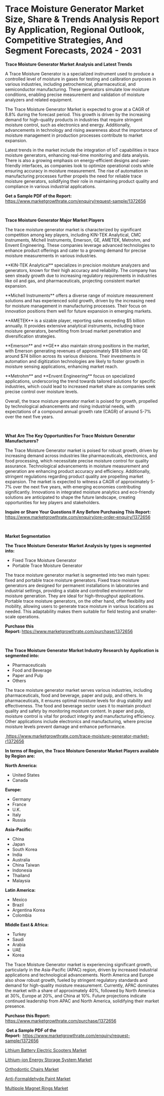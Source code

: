 <p><h1>Trace Moisture Generator Market Size, Share & Trends Analysis Report By Application, Regional Outlook, Competitive Strategies, And Segment Forecasts, 2024 - 2031</h1></p><p><strong>Trace Moisture Generator Market Analysis and Latest Trends</strong></p>
<p><p>A Trace Moisture Generator is a specialized instrument used to produce a controlled level of moisture in gases for testing and calibration purposes in various industries, including petrochemical, pharmaceutical, and semiconductor manufacturing. These generators simulate low moisture conditions, enabling precise measurement and validation of moisture analyzers and related equipment. </p><p>The Trace Moisture Generator Market is expected to grow at a CAGR of 8.8% during the forecast period. This growth is driven by the increasing demand for high-quality products in industries that require stringent moisture control, such as electronics and energy. Additionally, advancements in technology and rising awareness about the importance of moisture management in production processes contribute to market expansion.</p><p>Latest trends in the market include the integration of IoT capabilities in trace moisture generators, enhancing real-time monitoring and data analysis. There is also a growing emphasis on energy-efficient designs and user-friendly interfaces, as companies look to optimize operational costs while ensuring accuracy in moisture measurement. The rise of automation in manufacturing processes further propels the need for reliable trace moisture generators, solidifying their role in maintaining product quality and compliance in various industrial applications.</p></p>
<p><strong>Get a Sample PDF of the Report:&nbsp;</strong> <a href="https://www.marketgrowthrate.com/enquiry/request-sample/1372656">https://www.marketgrowthrate.com/enquiry/request-sample/1372656</a></p>
<p>&nbsp;</p>
<p><strong>Trace Moisture Generator Major Market Players</strong></p>
<p><p>The trace moisture generator market is characterized by significant competition among key players, including KIN-TEK Analytical, CMC Instruments, Michell Instruments, Emerson, GE, AMETEK, Metrohm, and Envent Engineering. These companies leverage advanced technologies to enhance product offerings and cater to a growing demand for precise moisture measurements in various industries.</p><p>**KIN-TEK Analytical** specializes in precision moisture analyzers and generators, known for their high accuracy and reliability. The company has seen steady growth due to increasing regulatory requirements in industries like oil and gas, and pharmaceuticals, projecting consistent market expansion.</p><p>**Michell Instruments** offers a diverse range of moisture measurement solutions and has experienced solid growth, driven by the increasing need for moisture management in manufacturing processes. Their focus on innovation positions them well for future expansion in emerging markets.</p><p>**AMETEK** is a sizable player, reporting sales exceeding $5 billion annually. It provides extensive analytical instruments, including trace moisture generators, benefiting from broad market penetration and diversification strategies. </p><p>**Emerson** and **GE** also maintain strong positions in the market, with Emerson generating revenues of approximately $18 billion and GE around $74 billion across its various divisions. Their investments in automation and digitization technologies are likely to foster growth in moisture sensing applications, enhancing market reach.</p><p>**Metrohm** and **Envent Engineering** focus on specialized applications, underscoring the trend towards tailored solutions for specific industries, which could lead to increased market share as companies seek precise control over moisture levels.</p><p>Overall, the trace moisture generator market is poised for growth, propelled by technological advancements and rising industrial needs, with expectations of a compound annual growth rate (CAGR) of around 5-7% over the next five years.</p></p>
<p>&nbsp;</p>
<p><strong>What Are The Key Opportunities For Trace Moisture Generator Manufacturers?</strong></p>
<p><p>The Trace Moisture Generator market is poised for robust growth, driven by increasing demand across industries like pharmaceuticals, electronics, and food processing, which necessitate precise moisture control for quality assurance. Technological advancements in moisture measurement and generation are enhancing product accuracy and efficiency. Additionally, stringent regulations regarding product quality are propelling market expansion. The market is expected to witness a CAGR of approximately 5-7% over the next five years, with emerging economies contributing significantly. Innovations in integrated moisture analytics and eco-friendly solutions are anticipated to shape the future landscape, creating opportunities for key players and stakeholders.</p></p>
<p><strong>Inquire or Share Your Questions If Any Before Purchasing This Report:</strong> <a href="https://www.marketgrowthrate.com/enquiry/pre-order-enquiry/1372656">https://www.marketgrowthrate.com/enquiry/pre-order-enquiry/1372656</a></p>
<p>&nbsp;</p>
<p><strong>Market Segmentation</strong></p>
<p><strong>The Trace Moisture Generator Market Analysis by types is segmented into:</strong></p>
<p><ul><li>Fixed Trace Moisture Generator</li><li>Portable Trace Moisture Generator</li></ul></p>
<p><p>The trace moisture generator market is segmented into two main types: fixed and portable trace moisture generators. Fixed trace moisture generators are designed for permanent installations in laboratories and industrial settings, providing a stable and controlled environment for moisture generation. They are ideal for high-throughput applications. Portable trace moisture generators, on the other hand, offer flexibility and mobility, allowing users to generate trace moisture in various locations as needed. This adaptability makes them suitable for field testing and smaller-scale operations.</p></p>
<p><strong>Purchase this Report:&nbsp;</strong><a href="https://www.marketgrowthrate.com/purchase/1372656">https://www.marketgrowthrate.com/purchase/1372656</a></p>
<p>&nbsp;</p>
<p><strong>The Trace Moisture Generator Market Industry Research by Application is segmented into:</strong></p>
<p><ul><li>Pharmaceuticals</li><li>Food and Beverage</li><li>Paper and Pulp</li><li>Others</li></ul></p>
<p><p>The trace moisture generator market serves various industries, including pharmaceuticals, food and beverage, paper and pulp, and others. In pharmaceuticals, it ensures optimal moisture levels for drug stability and effectiveness. The food and beverage sector uses it to maintain product quality and safety by monitoring moisture content. In paper and pulp, moisture control is vital for product integrity and manufacturing efficiency. Other applications include electronics and manufacturing, where precise moisture levels prevent damage and enhance performance.</p></p>
<p><a href="https://www.marketgrowthrate.com/trace-moisture-generator-market-r1372656">&nbsp;https://www.marketgrowthrate.com/trace-moisture-generator-market-r1372656</a></p>
<p><strong>In terms of Region, the Trace Moisture Generator Market Players available by Region are:</strong></p>
<p>
    <p> <strong> North America: </strong>
        <ul>
            <li>United States</li>
            <li>Canada</li>
        </ul>
        </p> 
    <p> <strong> Europe: </strong>
        <ul>
            <li>Germany</li>
            <li>France</li>
            <li>U.K.</li>
            <li>Italy</li>
            <li>Russia</li>
        </ul>
        </p> 
    <p> <strong> Asia-Pacific: </strong>
        <ul>
            <li>China</li>
            <li>Japan</li>
            <li>South Korea</li>
            <li>India</li>
            <li>Australia</li>
            <li>China Taiwan</li>
            <li>Indonesia</li>
            <li>Thailand</li>
            <li>Malaysia</li>
        </ul>
        </p> 
    <p> <strong> Latin America: </strong>
        <ul>
            <li>Mexico</li>
            <li>Brazil</li>
            <li>Argentina Korea</li>
            <li>Colombia</li>
        </ul>
        </p> 
    <p> <strong> Middle East & Africa: </strong>
        <ul>
            <li>Turkey</li>
            <li>Saudi</li>
            <li>Arabia</li>
            <li>UAE</li>
            <li>Korea</li>
        </ul>
    </p>
    </p>
<p><p>The Trace Moisture Generator market is experiencing significant growth, particularly in the Asia-Pacific (APAC) region, driven by increased industrial applications and technological advancements. North America and Europe also show robust growth, fueled by stringent regulatory standards and demand for high-quality moisture measurement. Currently, APAC dominates the market with a share of approximately 40%, followed by North America at 30%, Europe at 20%, and China at 10%. Future projections indicate continued leadership from APAC and North America, solidifying their market presence.</p></p>
<p><strong>Purchase this Report: </strong><a href="https://www.marketgrowthrate.com/purchase/1372656">https://www.marketgrowthrate.com/purchase/1372656</a></p>
<p>&nbsp;<strong>Get a Sample PDF of the Report:&nbsp;&nbsp;</strong><a href="https://www.marketgrowthrate.com/enquiry/request-sample/1372656">https://www.marketgrowthrate.com/enquiry/request-sample/1372656</a></p>
<p><strong></strong></p>
<p><p><a href="https://medium.com/@pzgqfkjx4/charting-the-future-comprehensive-analysis-of-the-global-lithium-battery-electric-scooters-market-839dee4edab8">Lithium Battery Electric Scooters Market</a></p><p><a href="https://medium.com/@pzgqfkjx4/what-is-driving-the-global-lithium-ion-energy-storage-system-market-ce301d8ef2cd">Lithium-ion Energy Storage System Market</a></p><p><a href="https://www.linkedin.com/pulse/future-orthodontic-chairs-market-global-forecast-trends-2024-bvsdc">Orthodontic Chairs Market</a></p><p><a href="https://issuu.com/reportprime-2/docs/anti-formaldehyde-paint-market-size_b3bcf3df2aeaee">Anti-Formaldehyde Paint Market</a></p><p><a href="https://github.com/JakirUddin651/Market-Research-Report-List-1/blob/main/multipole-magnet-rings-market.md">Multipole Magnet Rings Market</a></p></p>